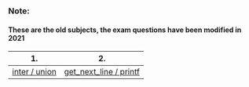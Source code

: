 ### Note:

#### These are the old subjects, the exam questions have been modified in 2021

| 1. | 2. |
|-----|-----|
|[inter / union](https://github.com/Ysoroko/exams_42/tree/master/exam_rank02/first_question) | [get_next_line / printf](https://github.com/Ysoroko/exams_42/tree/master/exam_rank02/second_question)|
